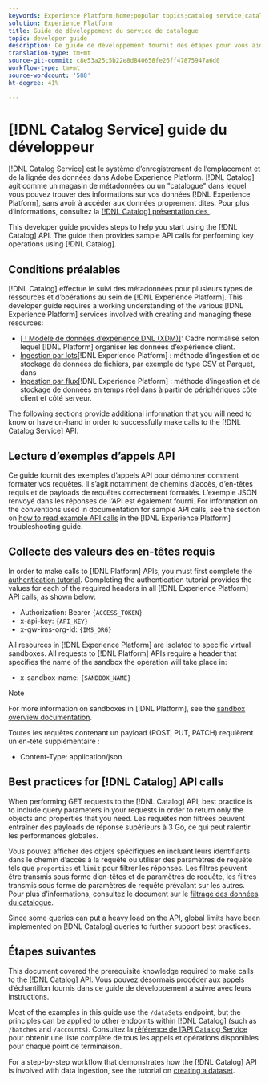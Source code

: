 ```yaml
---
keywords: Experience Platform;home;popular topics;catalog service;catalog;Catalog service;Catalog
solution: Experience Platform
title: Guide de développement du service de catalogue
topic: developer guide
description: Ce guide de développement fournit des étapes pour vous aider à commencer à utiliser l’API Catalog. Ce guide fournit aussi des exemples d’appels API pour réaliser des opérations clés à l’aide du catalogue.
translation-type: tm+mt
source-git-commit: c8e53a25c5b22e8d840658fe26ff47875947a6d0
workflow-type: tm+mt
source-wordcount: '588'
ht-degree: 41%

---
```



# [!DNL Catalog Service] guide du développeur

[!DNL Catalog Service] est le système d’enregistrement de l’emplacement et de la lignée des données dans Adobe Experience Platform. [!DNL Catalog] agit comme un magasin de métadonnées ou un &quot;catalogue&quot; dans lequel vous pouvez trouver des informations sur vos données [!DNL Experience Platform], sans avoir à accéder aux données proprement dites. Pour plus d’informations, consultez la [[!DNL Catalog] présentation des ](../home.md).

This developer guide provides steps to help you start using the [!DNL Catalog] API. The guide then provides sample API calls for performing key operations using [!DNL Catalog].

## Conditions préalables 

[!DNL Catalog] effectue le suivi des métadonnées pour plusieurs types de ressources et d’opérations au sein de [!DNL Experience Platform]. This developer guide requires a working understanding of the various [!DNL Experience Platform] services involved with creating and managing these resources:

* [[ ! Modèle de données d’expérience DNL (XDM)]](../../xdm/home.md): Cadre normalisé selon lequel [!DNL Platform] organiser les données d’expérience client.
* [Ingestion par lots](../../ingestion/batch-ingestion/overview.md)[!DNL Experience Platform] : méthode d’ingestion et de stockage de données de fichiers, par exemple de type CSV et Parquet, dans 
* [Ingestion par flux](../../ingestion/streaming-ingestion/overview.md)[!DNL Experience Platform] : méthode d’ingestion et de stockage de données en temps réel dans à partir de périphériques côté client et côté serveur.

The following sections provide additional information that you will need to know or have on-hand in order to successfully make calls to the [!DNL Catalog Service] API.

## Lecture d’exemples d’appels API

Ce guide fournit des exemples d’appels API pour démontrer comment formater vos requêtes. Il s’agit notamment de chemins d’accès, d’en-têtes requis et de payloads de requêtes correctement formatés. L’exemple JSON renvoyé dans les réponses de l’API est également fourni. For information on the conventions used in documentation for sample API calls, see the section on [how to read example API calls](../../landing/troubleshooting.md#how-do-i-format-an-api-request) in the [!DNL Experience Platform] troubleshooting guide.

## Collecte des valeurs des en-têtes requis

In order to make calls to [!DNL Platform] APIs, you must first complete the [authentication tutorial](../../tutorials/authentication.md). Completing the authentication tutorial provides the values for each of the required headers in all [!DNL Experience Platform] API calls, as shown below:

* Authorization: Bearer `{ACCESS_TOKEN}`
* x-api-key: `{API_KEY}`
* x-gw-ims-org-id: `{IMS_ORG}`

All resources in [!DNL Experience Platform] are isolated to specific virtual sandboxes. All requests to [!DNL Platform] APIs require a header that specifies the name of the sandbox the operation will take place in:

* x-sandbox-name: `{SANDBOX_NAME}`

>[!NOTE]
>
>For more information on sandboxes in [!DNL Platform], see the [sandbox overview documentation](../../sandboxes/home.md).

Toutes les requêtes contenant un payload (POST, PUT, PATCH) requièrent un en-tête supplémentaire :

* Content-Type: application/json

## Best practices for [!DNL Catalog] API calls

When performing GET requests to the [!DNL Catalog] API, best practice is to include query parameters in your requests in order to return only the objects and properties that you need. Les requêtes non filtrées peuvent entraîner des payloads de réponse supérieurs à 3 Go, ce qui peut ralentir les performances globales.

Vous pouvez afficher des objets spécifiques en incluant leurs identifiants dans le chemin d’accès à la requête ou utiliser des paramètres de requête tels que `properties` et `limit` pour filtrer les réponses. Les filtres peuvent être transmis sous forme d’en-têtes et de paramètres de requête, les filtres transmis sous forme de paramètres de requête prévalant sur les autres. Pour plus d’informations, consultez le document sur le [filtrage des données du catalogue](filter-data.md).

Since some queries can put a heavy load on the API, global limits have been implemented on [!DNL Catalog] queries to further support best practices.

## Étapes suivantes

This document covered the prerequisite knowledge required to make calls to the [!DNL Catalog] API. Vous pouvez désormais procéder aux appels d’échantillon fournis dans ce guide de développement à suivre avec leurs instructions.

Most of the examples in this guide use the `/dataSets` endpoint, but the principles can be applied to other endpoints within [!DNL Catalog] (such as `/batches` and `/accounts`). Consultez la [référence de l’API Catalog Service](https://www.adobe.io/apis/experienceplatform/home/api-reference.html#!acpdr/swagger-specs/catalog.yaml) pour obtenir une liste complète de tous les appels et opérations disponibles pour chaque point de terminaison.

For a step-by-step workflow that demonstrates how the [!DNL Catalog] API is involved with data ingestion, see the tutorial on [creating a dataset](../datasets/create.md).
